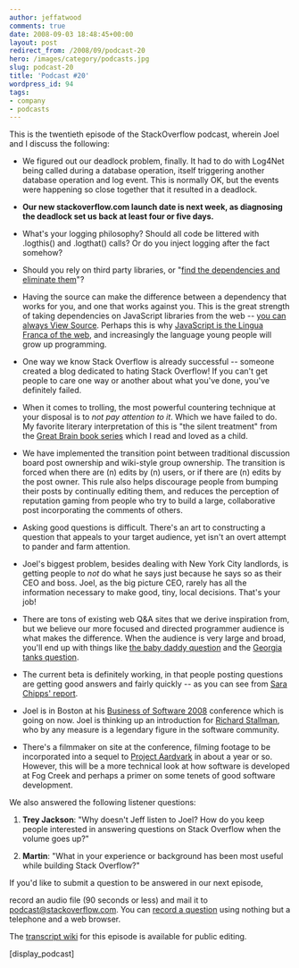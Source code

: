 ```yaml
---
author: jeffatwood
comments: true
date: 2008-09-03 18:48:45+00:00
layout: post
redirect_from: /2008/09/podcast-20
hero: /images/category/podcasts.jpg
slug: podcast-20
title: 'Podcast #20'
wordpress_id: 94
tags:
- company
- podcasts
---
```


This is the twentieth episode of the StackOverflow podcast, wherein Joel and I discuss the following:






  * We figured out our deadlock problem, finally. It had to do with Log4Net being called during a database operation, itself triggering another database operation and log event. This is normally OK, but the events were happening so close together that it resulted in a deadlock.


  * **Our new stackoverflow.com launch date is next week, as diagnosing the deadlock set us back at least four or five days.**


  * What's your logging philosophy? Should all code be littered with .logthis() and .logthat() calls? Or do you inject logging after the fact somehow?


  * Should you rely on third party libraries, or "[find the dependencies and eliminate them](http://www.joelonsoftware.com/articles/fog0000000007.html)"?


  * Having the source can make the difference between a dependency that works for you, and one that works against you. This is the great strength of taking dependencies on JavaScript libraries from the web -- [you can always View Source](http://www.codinghorror.com/blog/archives/000661.html). Perhaps this is why [JavaScript is the Lingua Franca of the web](http://www.codinghorror.com/blog/archives/000857.html), and increasingly the language young people will grow up programming.


  * One way we know Stack Overflow is already successful -- someone created a blog dedicated to hating Stack Overflow! If you can't get people to care one way or another about what you've done, you've definitely failed.


  * When it comes to trolling, the most powerful countering technique at your disposal is to _not pay attention to it_. Which we have failed to do. My favorite literary interpretation of this is "the silent treatment" from the [Great Brain book series](http://www.amazon.com/dp/0803725906/?tag=codinghorror-20) which I read and loved as a child.


  * We have implemented the transition point between traditional discussion board post ownership and wiki-style group ownership. The transition is forced when there are (n) edits by (n) users, or if there are (n) edits by the post owner. This rule also helps discourage people from bumping their posts by continually editing them, and reduces the perception of reputation gaming from people who try to build a large, collaborative post incorporating the comments of others.


  * Asking good questions is difficult. There's an art to constructing a question that appeals to your target audience, yet isn't an overt attempt to pander and farm attention.


  * Joel's biggest problem, besides dealing with New York City landlords, is getting people to _not_ do what he says just because he says so as their CEO and boss. Joel, as the big picture CEO, rarely has all the information necessary to make good, tiny, local decisions. That's your job!


  * There are tons of existing web Q&A sites that we derive inspiration from, but we believe our more focused and directed programmer audience is what makes the difference. When the audience is very large and broad, you'll end up with things like [the baby daddy question](http://askville.amazon.com/put-baby%27s-daddy-child-support/AnswerViewer.do?requestId=9116060) and the [Georgia tanks question](http://answers.yahoo.com/question/index?qid=20080823135822AAt923R).


  * The current beta is definitely working, in that people posting questions are getting good answers and fairly quickly -- as you can see from [Sara Chipps' report](http://girldeveloper.com/intar-social-commentary/stackoverflow-the-answer-to-quot-site-expertsexchange-quot/).


  * Joel is in Boston at his [Business of Software 2008](http://www.businessofsoftware.org/) conference which is going on now. Joel is thinking up an introduction for [Richard Stallman](http://en.wikipedia.org/wiki/Richard_Stallman), who by any measure is a legendary figure in the software community.


  * There's a filmmaker on site at the conference, filming footage to be incorporated into a sequel to [Project Aardvark](http://www.projectaardvark.com/) in about a year or so. However, this will be a more technical look at how software is developed at Fog Creek and perhaps a primer on some tenets of good software development.





We also answered the following listener questions:






  1. **Trey Jackson**: "Why doesn't Jeff listen to Joel? How do you keep people interested in answering questions on Stack Overflow when the volume goes up?"



  2. **Martin**: "What in your experience or background has been most useful while building Stack Overflow?"






If you'd like to submit a question to be answered in our next episode,  

record an audio file (90 seconds or less) and mail it to [podcast@stackoverflow.com](mailto:podcast@stackoverflow.com). You can [record a question](http://blog.stackoverflow.com/index.php/2008/05/recording-podcast-questions-using-your-telephone/) using nothing but a telephone and a web browser.





The [transcript wiki](https://stackoverflow.fogbugz.com/default.asp?pg=pgWiki&command=view&ixWikiPage=24222) for this episode is available for public editing.




[display_podcast]
